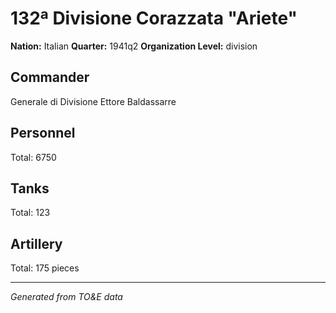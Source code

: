# 132ª Divisione Corazzata "Ariete"

**Nation:** Italian
**Quarter:** 1941q2
**Organization Level:** division

## Commander

Generale di Divisione Ettore Baldassarre

## Personnel

Total: 6750

## Tanks

Total: 123

## Artillery

Total: 175 pieces

---
*Generated from TO&E data*
